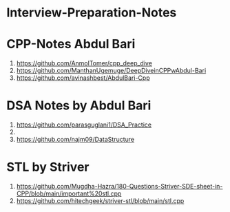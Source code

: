 # Interview-Preparation-Notes

# CPP-Notes Abdul Bari

1) https://github.com/AnmolTomer/cpp_deep_dive
2) https://github.com/ManthanUgemuge/DeepDiveinCPPwAbdul-Bari
3) https://github.com/avinashbest/AbdulBari-Cpp

# DSA Notes by Abdul Bari

1) https://github.com/parasguglani1/DSA_Practice
2)
3) https://github.com/najm09/DataStructure

# STL by Striver

1) https://github.com/Mugdha-Hazra/180-Questions-Striver-SDE-sheet-in-CPP/blob/main/important%20stl.cpp
2) https://github.com/hitechgeek/striver-stl/blob/main/stl.cpp

